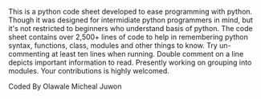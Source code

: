 This is a python code sheet developed to ease programming with python.
Though it was designed for intermidiate python programmers in mind, but it's not restricted to beginners who understand basis of python.
The code sheet contains over 2,500+ lines of code to help in remembering python syntax, functions, class, modules and other things to know.
Try un-commenting at least ten lines when running.
Double comment on a line depicts important information to read.
Presently working on grouping into modules.
Your contributions is highly welcomed.












Coded By Olawale Micheal Juwon